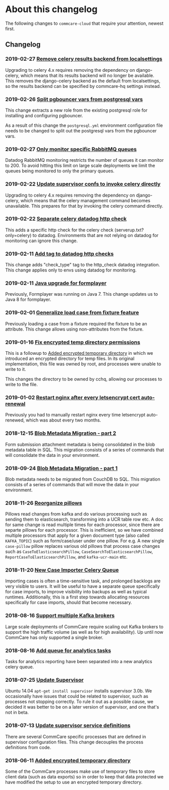 # About this changelog

The following changes to `commcare-cloud` that require your attention,
newest first.

## Changelog

### **2019-02-27** [Remove celery results backend from localsettings](0019-remove-celery-results-backend-from-localsettings.md)
Upgrading to celery 4.x requires removing the dependency on
django-celery, which means that its results backend will no
longer be available.  This removes the django-celery backend
as the default from localsettings, so the results backend can
be specified by commcare-hq settings instead.

### **2019-02-26** [Split pgbouncer vars from postgresql vars](0018-split_pgbouncer_postgresql_vars.md)
This change extracts a new role from the existing postgresql role for installing
and configuring pgbouncer.

As a result of this change the `postgresql.yml` environment configuration file
needs to be changed to split out the postgresql vars from the pgbouncer vars.

### **2019-02-27** [Only monitor specific RabbitMQ queues](0017-monitor-specific-rabbitmq-queues.md)
Datadog RabbitMQ monitoring restricts the number of queues it
can monitor to 200. To avoid hitting this limit on large
scale deployments we limit the queues being monitored to only
the primary queues.

### **2019-02-22** [Update supervisor confs to invoke celery directly](0016-invoke-celery-directly.md)
Upgrading to celery 4.x requires removing the dependency on
django-celery, which means that the celery management command
becomes unavailable.  This prepares for that by invoking the
celery command directly.

### **2019-02-22** [Separate celery datadog http check](0015-separate-celery-datadog-http-check.md)
This adds a specific http check for the celery check (serverup.txt?only=celery)
to datadog.
Environments that are not relying on datadog for monitoring can ignore this change.

### **2019-02-11** [Add tag to datadog http checks](0014-add-tag-to-datadog-http-checks.md)
This change adds "check_type" tag to the http_check datadog integration.
This change applies only to envs using datadog for monitoring.

### **2019-02-11** [Java upgrade for formplayer](0013-java-upgrade-for-formplayer.md)
Previously, Formplayer was running on Java 7.
This change updates us to Java 8 for formplayer.

### **2019-02-01** [Generalize load case from fixture feature](0012-generalize-load-case-from-fixture.md)
Previously loading a case from a fixture required the fixture to be an attribute.
This change allows using non-attributes from the fixture.

### **2019-01-16** [Fix encrypted temp directory permissions](0011-fix-encrypted-tmp-permissions.md)
This is a followup to [Added encrypted temporary directory](./0001-add-encrypted-tmp.md)
in which we introduced an encrypted directory for temp files.
In its original implementation, this file was owned by root,
and processes were unable to write to it.

This changes the directory to be owned by cchq, allowing our processes to write to the file.

### **2019-01-02** [Restart nginx after every letsencrypt cert auto-renewal](0010-letsencrypt-restart-nginx.md)
Previously you had to manually restart nginx every time letsencrypt auto-renewed,
which was about every two months.

### **2018-12-15** [Blob Metadata Migration - part 2](0009-blob-metadata-part-2.md)
Form submission attachment metadata is being consolidated in the blob
metadata table in SQL. This migration consists of a series of commands that
will consolidate the data in your environment.

### **2018-09-24** [Blob Metadata Migration - part 1](0008-blob-metadata-part-1.md)
Blob metadata needs to be migrated from CouchDB to SQL. This migration
consists of a series of commands that will move the data in your environment.

### **2018-11-26** [Reorganize pillows](0007-reorganize-pillows.md)
Pillows read changes from kafka and do various processing such as sending them to
elasticsearch, transforming into a UCR table row etc. A doc for same change is read
multiple times for each processor, since there are separte pillows for each processor.
This is inefficient, so we have combined multiple processors that apply for a
given document type (also called `KAFKA_TOPIC`) such as form/case/user under
one pillow. For e.g. A new single `case-pillow` pillow replaces
various old pillows that process case changes such as `CaseToElasticsearchPillow`,
`CaseSearchToElasticsearchPillow`, `ReportCaseToElasticsearchPillow`,
and `kafka-ucr-main` etc. 

### **2018-11-20** [New Case Importer Celery Queue](0006-new-case-importer-celery-queue.md)
Importing cases is often a time-sensitive task, and prolonged backlogs are
very visible to users.  It will be useful to have a separate queue
specifically for case imports, to improve visibility into backups as well as
typical runtimes.  Additionally, this is a first step towards allocating
resources specifically for case imports, should that become necessary.

### **2018-08-16** [Support multiple Kafka brokers](0005-support-multiple-kafak-brokers.md)
Large scale deployments of CommCare require scaling out Kafka brokers to support the high
traffic volume (as well as for high availability). Up until now CommCare has only
supported a single broker.

### **2018-08-16** [Add queue for analytics tasks](0004-add-analytics-queue.md)
Tasks for analytics reporting have been separated into a new analytics celery queue.

### **2018-07-25** [Update Supervisor](0003-update-supervisor.md)
Ubuntu 14.04 `apt-get install supervisor` installs supervisor 3.0b.
We occasionally have issues that could be related to supervisor,
such as processes not stopping correctly.
To rule it out as a possible cause,
we decided it was better to be on a later version of supervisor,
and one that's not in beta.

### **2018-07-13** [Update supervisor service definitions](0002-supervisor-service-definitions.md)
There are several CommCare specific processes that are defined in supervisor
configuration files. This change decouples the process definitions from code.

### **2018-06-11** [Added encrypted temporary directory](0001-add-encrypted-tmp.md)
Some of the CommCare processes make use of temporary files to store client data
(such as data exports) so in order to keep that data protected we have modified
the setup to use an encrypted temporary directory.
